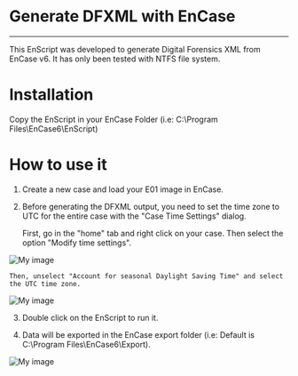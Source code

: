 # Generate DFXML with EnCase  #
-------------------------

This EnScript was developed to generate Digital Forensics XML from EnCase v6. It has only been tested with NTFS file system.  

# Installation #

Copy the EnScript in your EnCase Folder (i.e: C:\Program Files\EnCase6\EnScript)


# How to use it #

1) Create a new case and load your E01 image in EnCase.

2) Before generating the DFXML output, you need to set the time zone to UTC for the entire case with the "Case Time Settings" dialog. 

	First, go in the "home" tab and right click on your case. 
	Then select the option "Modify time settings". 
	
![My image](https://raw.github.com/Sebastienbr/DFXML/master/img/EnCaseModifyTimeSettings.png)
	
	Then, unselect "Account for seasonal Daylight Saving Time" and select the UTC time zone.
	

![My image](https://raw.github.com/Sebastienbr/DFXML/master/img/EnCaseTimeZoneConfig.png)

3) Double click on the EnScript to run it. 

4) Data will be exported in the EnCase export folder (i.e: Default is C:\Program Files\EnCase6\Export).

![My image](https://raw.github.com/Sebastienbr/DFXML/master/img/DFXMLOutput.png)


